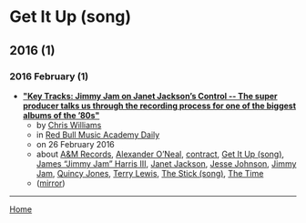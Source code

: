 # Get It Up (song)

## 2016 (1)

### 2016 February (1)

 - [**"Key Tracks: Jimmy Jam on Janet Jackson’s Control -- The super producer talks us through the recording process for one of the biggest albums of the ’80s"**](https://daily.redbullmusicacademy.com/2016/02/key-tracks-janet-jackson-control)
    - by [Chris Williams](../../../authors/chris-williams/index.md)
    - in [Red Bull Music Academy Daily](../../../publications/red-bull-music-academy-daily/index.md)
    - on 26 February 2016
    - about [A&M Records](../../../topics/a-m-records/index.md), [Alexander O’Neal](../../../topics/alexander-o-neal/index.md), [contract](../../../topics/contract/index.md), [Get It Up (song)](../../../topics/song/get-it-up/index.md), [James “Jimmy Jam” Harris III](../../../topics/james-jimmy-jam-harris-iii/index.md), [Janet Jackson](../../../topics/janet-jackson/index.md), [Jesse Johnson](../../../topics/jesse-johnson/index.md), [Jimmy Jam](../../../topics/jimmy-jam/index.md), [Quincy Jones](../../../topics/quincy-jones/index.md), [Terry Lewis](../../../topics/terry-lewis/index.md), [The Stick (song)](../../../topics/song/the-stick/index.md), [The Time](../../../topics/the-time/index.md)
    - ([mirror](https://web.archive.org/web/*/https://daily.redbullmusicacademy.com/2016/02/key-tracks-janet-jackson-control))

----

[Home](../index.md)
